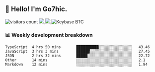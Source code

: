 ## 👋 Hello! I'm Go7hic.

 ![visitors count](https://visitors-by-url-pls-dont-use-this-in-your-repo.vercel.app/Go7hic-github-readme)
 <a href="https://twitter.com/Go7hic">
    <img src="https://img.shields.io/badge/-@Go7hic-1ca0f1?style=flat-square&labelColor=1ca0f1&logo=twitter&logoColor=white&link=https://twitter.com/Go7hic">
   <a/>
   <a href="mailto:gtfx0209@gmail.com">
    <img src="https://img.shields.io/badge/-gtfx0209@gmail.com-c14438?style=flat-square&logo=Gmail&logoColor=white&link=mailto:gtfx0209@gmail.com">
   <a/>
    ![Keybase BTC](https://img.shields.io/keybase/btc/Go7hic)
 <!--
🔭 I’m currently working
🌱 I’m currently learning
💬 Ask me about 
📫 How to reach me: 
⚡ Fun fact: 
-->
 <!--
![My Github Stats](https://github-readme-stats.vercel.app/api?username=Go7hic&show_icons=true&count_private=true)

-->

### 📊 Weekly development breakdown
<!--START_SECTION:waka-->
```text
TypeScript  4 hrs 50 mins       ██████████░░░░░░░░░░░░░░░   43.46 
JavaScript  3 hrs 3 mins        ██████░░░░░░░░░░░░░░░░░░░   27.45 
JSON        2 hrs 32 mins       █████░░░░░░░░░░░░░░░░░░░░   22.72 
Other       14 mins             ░░░░░░░░░░░░░░░░░░░░░░░░░   2.1 
Markdown    12 mins             ░░░░░░░░░░░░░░░░░░░░░░░░░   1.94
```
<!--END_SECTION:waka-->

